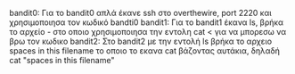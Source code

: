 bandit0: Για το bandit0 απλά έκανε ssh στο overthewire, port 2220 και χρησιμοποιησα τον κωδικό bandti0
bandit1: Για το bandit1 έκανα ls, βρήκα το αρχείο - στο οποιο χρησιμοποιησα την εντολη cat < για να μπορεσω να βρω τον κωδικο
bandit2: Στο bandit2 με την εντολή ls  βρήκα το αρχειο spaces in this filename το οποιο το εκανα cat βάζοντας αυτάκια, δηλαδή cat "spaces in this filename"

